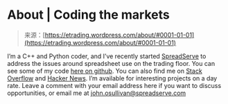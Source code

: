 <!--yml
category: 未分类
date: 2024-05-12 19:30:48
-->

# About | Coding the markets

> 来源：[https://etrading.wordpress.com/about/#0001-01-01](https://etrading.wordpress.com/about/#0001-01-01)

I’m a C++ and Python coder, and I’ve recently started [SpreadServe](http://spreadserve.com "SpreadServe") to address the issues around spreadsheet use on the trading floor. You can see some of my code [here on github](https://github.com/osullivj). You can also find me on [Stack Overflow](http://stackoverflow.com/users/454195/osullivj) and [Hacker News](https://news.ycombinator.com/user?id=osullivj). I’m available for interesting projects on a day rate. Leave a comment with your email address here if you want to discuss opportunities, or email me at john.osullivan@spreadserve.com